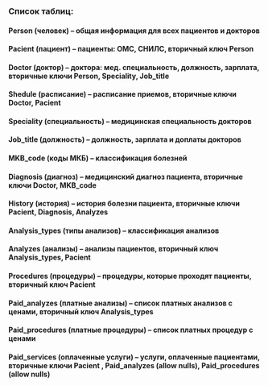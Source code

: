 ### Список таблиц:
#### Person (человек) – общая информация для всех пациентов и докторов
#### Pacient (пациент) – пациенты: ОМС, СНИЛС, вторичный ключ Person
#### Doctor (доктор) – доктора: мед. специальность, должность, зарплата, вторичные ключи Person, Speciality, Job_title
#### Shedule (расписание) – расписание приемов, вторичные ключи Doctor, Pacient
#### Speciality (специальность) – медицинская специальность докторов
#### Job_title (должность) – должность, зарплата и доплаты докторов
#### MKB_code (коды МКБ) – классификация болезней
#### Diagnosis (диагноз) – медицинский диагноз пациента, вторичные ключи Doctor, MKB_code
#### History (история) – история болезни пациента, вторичные ключи Pacient, Diagnosis, Analyzes	
#### Analysis_types (типы анализов) – классификация анализов
#### Analyzes (анализы) – анализы пациентов, вторичный ключ Analysis_types, Pacient
#### Procedures (процедуры) – процедуры, которые проходят пациенты, вторичный ключ Pacient
#### Paid_analyzes (платные анализы) – список платных анализов с ценами, вторичный ключ Analysis_types
#### Paid_procedures (платные процедуры) – список платных процедур с ценами
#### Paid_services (оплаченные услуги) – услуги, оплаченные пациентами, вторичные ключи Pacient , Paid_analyzes (allow nulls), Paid_procedures (allow nulls)

